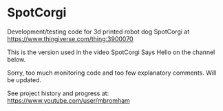 # SpotCorgi

Development/testing code for 3d printed robot dog SpotCorgi at https://www.thingiverse.com/thing:3900070

This is the version used in the video SpotCorgi Says Hello on the channel below.

Sorry, too much monitoring code and too few explanatory comments. Will be updated. 

See project history and progress at: https://www.youtube.com/user/mbromham
